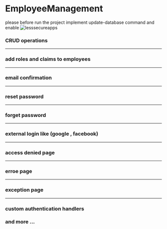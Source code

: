 # EmployeeManagement
please before run the project implement update-database command and enable ![lesssecureapps](https://myaccount.google.com/lesssecureapps)
### CRUD operations 
----------------------------------------------
### add roles and claims to employees
----------------------------------------------
### email confirmation 
----------------------------------------------
### reset password
----------------------------------------------
### forget password
----------------------------------------------
### external login like (google , facebook)
----------------------------------------------
### access denied page
----------------------------------------------
### erroe page
----------------------------------------------
### exception page
----------------------------------------------
### custom authentication handlers
### and more ...
